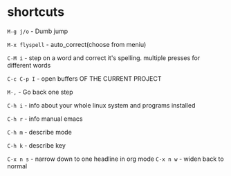 # shortcuts
`M-g j/o` - Dumb jump

`M-x flyspell` - auto_correct(choose from meniu)

`C-M i` - step on a word and correct it's spelling. multiple presses for different words

`C-c C-p I` - open buffers OF THE CURRENT PROJECT

`M-,` - Go back one step

`C-h i` - info about your whole linux system and programs installed

`C-h r` - info manual emacs

`C-h m` - describe mode

`C-h k` - describe key

`C-x n s` - narrow down to one headline in org mode
`C-x n w` - widen back to normal
